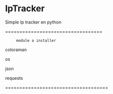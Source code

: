 # IpTracker
Simple Ip tracker en python 

==================================
         
         module a installer 

coloraman

os

json

requests


====================================
